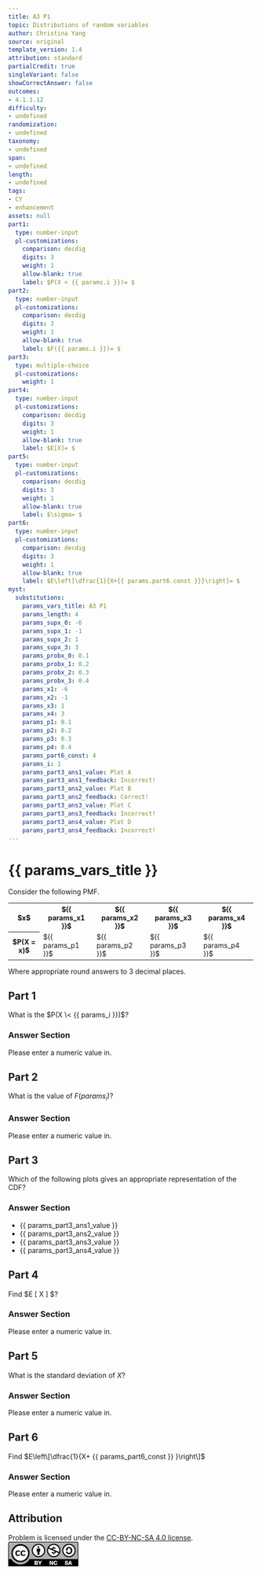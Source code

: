 ```yaml
---
title: A3 P1
topic: Distributions of random variables
author: Christina Yang
source: original
template_version: 1.4
attribution: standard
partialCredit: true
singleVariant: false
showCorrectAnswer: false
outcomes:
- 4.1.1.12
difficulty:
- undefined
randomization:
- undefined
taxonomy:
- undefined
span:
- undefined
length:
- undefined
tags:
- CY
- enhancement
assets: null
part1:
  type: number-input
  pl-customizations:
    comparison: decdig
    digits: 3
    weight: 1
    allow-blank: true
    label: $P(X < {{ params.i }})= $
part2:
  type: number-input
  pl-customizations:
    comparison: decdig
    digits: 3
    weight: 1
    allow-blank: true
    label: $F({{ params.i }})= $
part3:
  type: multiple-choice
  pl-customizations:
    weight: 1
part4:
  type: number-input
  pl-customizations:
    comparison: decdig
    digits: 3
    weight: 1
    allow-blank: true
    label: $E[X]= $
part5:
  type: number-input
  pl-customizations:
    comparison: decdig
    digits: 3
    weight: 1
    allow-blank: true
    label: $\sigma= $
part6:
  type: number-input
  pl-customizations:
    comparison: decdig
    digits: 3
    weight: 1
    allow-blank: true
    label: $E\left[\dfrac{1}{X+{{ params.part6.const }}}\right]= $
myst:
  substitutions:
    params_vars_title: A3 P1
    params_length: 4
    params_supx_0: -6
    params_supx_1: -1
    params_supx_2: 1
    params_supx_3: 3
    params_probx_0: 0.1
    params_probx_1: 0.2
    params_probx_2: 0.3
    params_probx_3: 0.4
    params_x1: -6
    params_x2: -1
    params_x3: 1
    params_x4: 3
    params_p1: 0.1
    params_p2: 0.2
    params_p3: 0.3
    params_p4: 0.4
    params_part6_const: 4
    params_i: 1
    params_part3_ans1_value: Plot A
    params_part3_ans1_feedback: Incorrect!
    params_part3_ans2_value: Plot B
    params_part3_ans2_feedback: Correct!
    params_part3_ans3_value: Plot C
    params_part3_ans3_feedback: Incorrect!
    params_part3_ans4_value: Plot D
    params_part3_ans4_feedback: Incorrect!
---
```

# {{ params_vars_title }}
Consider the following PMF.

<table style="width:500px">
  <tr>
    <th>$x$</th>
    <th>${{ params_x1 }}$</th>
    <th>${{ params_x2 }}$</th>
    <th>${{ params_x3 }}$</th>
    <th>${{ params_x4 }}$</th>
  </tr>
  <tr>
    <th>$P(X = x)$ </th>
    <td>${{ params_p1 }}$</td>
    <td>${{ params_p2 }}$</td>
    <td>${{ params_p3 }}$</td>
    <td>${{ params_p4 }}$</td>
  </tr>
</table>

Where appropriate round answers to 3 decimal places.

## Part 1

What is the $P(X \< {{ params_i }})$?

### Answer Section

Please enter a numeric value in.

## Part 2

What is the value of $F({{ params_i }})$?

### Answer Section

Please enter a numeric value in.

## Part 3

Which of the following plots gives an appropriate representation of the CDF?
<pl-figure file-name="figure 1.png" type="dynamic" width="500px"></pl-figure>

### Answer Section

- {{ params_part3_ans1_value }}
- {{ params_part3_ans2_value }}
- {{ params_part3_ans3_value }}
- {{ params_part3_ans4_value }}

## Part 4

Find $E \[ X \] $?

### Answer Section

Please enter a numeric value in.

## Part 5

What is the standard deviation of $X$?

### Answer Section

Please enter a numeric value in.

## Part 6

Find $E\left\[\dfrac{1}{X+ {{ params_part6_const }} }\right\]$

### Answer Section

Please enter a numeric value in.

## Attribution

Problem is licensed under the [CC-BY-NC-SA 4.0 license](https://creativecommons.org/licenses/by-nc-sa/4.0/).<br> ![The Creative Commons 4.0 license requiring attribution-BY, non-commercial-NC, and share-alike-SA license.](https://raw.githubusercontent.com/firasm/bits/master/by-nc-sa.png)